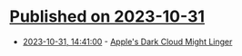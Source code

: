 # [Published on 2023-10-31](index.md)

* [2023-10-31, 14:41:00](https://apple.slashdot.org/story/23/10/31/1441249/apples-dark-cloud-might-linger?utm_source=rss1.0mainlinkanon&utm_medium=feed) - [Apple's Dark Cloud Might Linger](https://apple.slashdot.org/story/23/10/31/1441249/apples-dark-cloud-might-linger?utm_source=rss1.0mainlinkanon&utm_medium=feed)
